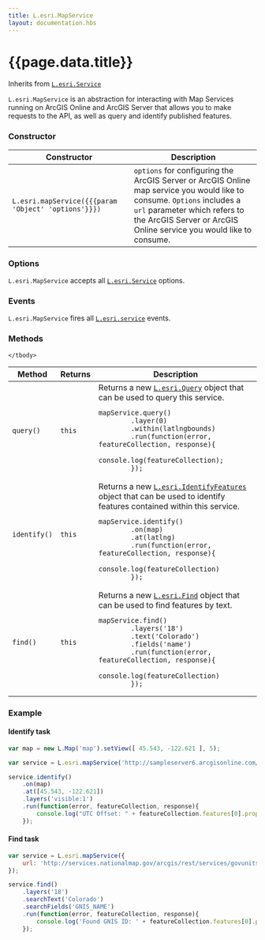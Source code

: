 ```yaml
---
title: L.esri.MapService
layout: documentation.hbs
---
```


# {{page.data.title}}

Inherits from [`L.esri.Service`]({{assets}}api-reference/services/service.html)

`L.esri.MapService` is an abstraction for interacting with Map Services running on ArcGIS Online and ArcGIS Server that allows you to make requests to the API, as well as query and identify published features.

### Constructor

<table>
    <thead>
        <tr>
            <th>Constructor</th>
            <th>Description</th>
        </tr>
    </thead>
    <tbody>
        <tr>
            <td><code class="nobr">L.esri.mapService({{{param 'Object' 'options'}}})</code></td>
            <td><code>options</code> for configuring the ArcGIS Server or ArcGIS Online map service you would like to consume. <code>Options</code> includes a <code>url</code> parameter which refers to the ArcGIS Server or ArcGIS Online service you would like to consume.</td>
        </tr>
    </tbody>
</table>

### Options

`L.esri.MapService` accepts all [`L.esri.Service`]({{assets}}api-reference/services/service.html) options.

### Events

`L.esri.MapService` fires all  [`L.esri.service`]({{assets}}api-reference/services/service.html) events.

### Methods

<table>
    <thead>
        <tr>
            <th>Method</th>
            <th>Returns</th>
            <th>Description</th>
        </tr>
    </thead>
    <tbody>
        <tr>
            <td><code>query()</code></td>
            <td><code>this</code></td>
            <td>
                Returns a new <a href="{{assets}}api-reference/tasks/query.html"><code>L.esri.Query</code></a> object that can be used to query this service.
<pre class="js"><code>mapService.query()
        .layer(0)
        .within(latlngbounds)
        .run(function(error, featureCollection, response){
          console.log(featureCollection);
        });</code></pre>
            </td>
        </tr>
        <tr>
            <td><code>identify()</code></td>
            <td><code>this</code></td>
            <td>
                Returns a new <a href="{{assets}}api-reference/tasks/identify-features.html"><code>L.esri.IdentifyFeatures</code></a> object that can be used to identify features contained within this service.
<pre class="js"><code>mapService.identify()
        .on(map)
        .at(latlng)
        .run(function(error, featureCollection, response){
            console.log(featureCollection)
        });</code></pre>
            </td>
        </tr>
        <tr>
            <td><code>find()</code></td>
            <td><code>this</code></td>
            <td>
                Returns a new <a href="{{assets}}api-reference/tasks/find.html"><code>L.esri.Find</code></a> object that can be used to find features by text.
<pre class="js"><code>mapService.find()
        .layers('18')
        .text('Colorado')
        .fields('name')
        .run(function(error, featureCollection, response){
            console.log(featureCollection)
        });</code></pre>
            </td>
        </tr>

    </tbody>
</table>

### Example

#### Identify task
```js
var map = new L.Map('map').setView([ 45.543, -122.621 ], 5);

var service = L.esri.mapService('http://sampleserver6.arcgisonline.com/arcgis/rest/services/WorldTimeZones/MapServer');

service.identify()
    .on(map)
    .at([45.543, -122.621])
    .layers('visible:1')
    .run(function(error, featureCollection, response){
        console.log("UTC Offset: " + featureCollection.features[0].properties.ZONE);
    });
```

#### Find task

```js
var service = L.esri.mapService({
    url: 'http://services.nationalmap.gov/arcgis/rest/services/govunits/MapServer'
});

service.find()
    .layers('18')
    .searchText('Colorado')
    .searchFields('GNIS_NAME')
    .run(function(error, featureCollection, response){
        console.log('Found GNIS ID: ' + featureCollection.features[0].properties.GNIS_ID + ' for the state of ' + featureCollection.features[0].properties.STATE_NAME);
    });
```
